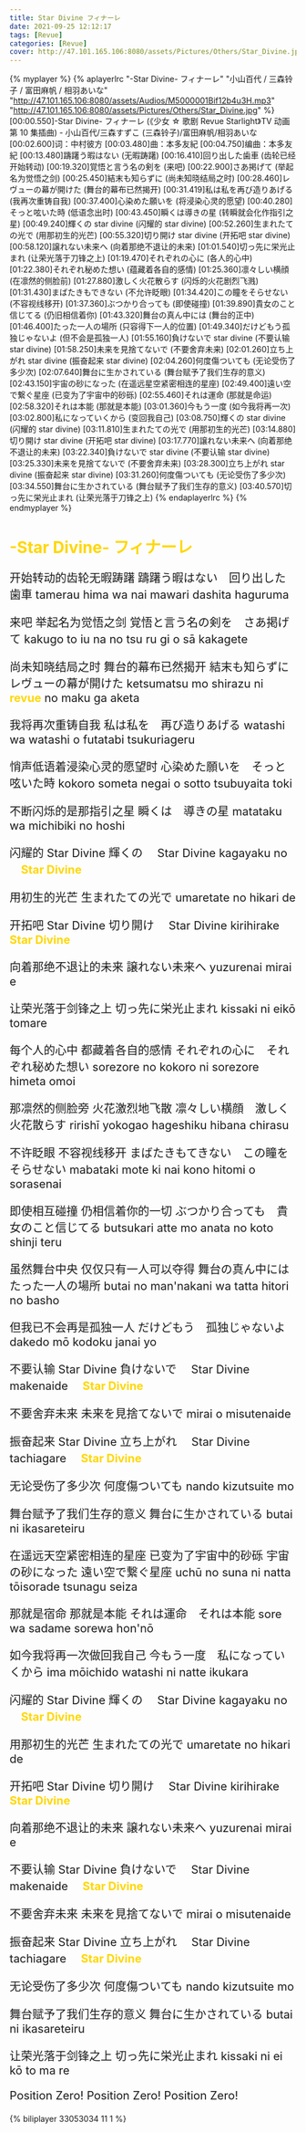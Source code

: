 ```yaml
---
title: Star Divine フィナーレ
date: 2021-09-25 12:12:17
tags: [Revue]
categories: [Revue]
cover: http://47.101.165.106:8080/assets/Pictures/Others/Star_Divine.jpg
---
```


{% myplayer %}
{% aplayerlrc "-Star Divine- フィナーレ" "小山百代 / 三森铃子 / 富田麻帆 / 相羽あいな" "http://47.101.165.106:8080/assets/Audios/M5000001Bif12b4u3H.mp3" "http://47.101.165.106:8080/assets/Pictures/Others/Star_Divine.jpg" %}
[00:00.550]-Star Divine- フィナーレ (《少女 ☆ 歌剧 Revue Starlight》TV 动画第 10 集插曲) - 小山百代/三森すずこ (三森铃子)/富田麻帆/相羽あいな
[00:02.600]词：中村彼方
[00:03.480]曲：本多友紀
[00:04.750]编曲：本多友紀
[00:13.480]躊躇う暇はない (无暇踌躇)
[00:16.410]回り出した歯車 (齿轮已经开始转动)
[00:19.320]覚悟と言う名の剣を (来吧)
[00:22.900]さあ掲げて (举起名为觉悟之剑)
[00:25.450]結末も知らずに (尚未知晓结局之时)
[00:28.460]レヴューの幕が開けた (舞台的幕布已然揭开)
[00:31.419]私は私を再び造りあげる (我再次重铸自我)
[00:37.400]心染めた願いを (将浸染心灵的愿望)
[00:40.280]そっと呟いた時 (低语念出时)
[00:43.450]瞬くは導きの星 (转瞬就会化作指引之星)
[00:49.240]輝くの star divine (闪耀的 star divine)
[00:52.260]生まれたての光で (用那初生的光芒)
[00:55.320]切り開け star divine (开拓吧 star divine)
[00:58.120]譲れない未来へ (向着那绝不退让的未来)
[01:01.540]切っ先に栄光止まれ (让荣光落于刀锋之上)
[01:19.470]それぞれの心に (各人的心中)
[01:22.380]それぞれ秘めた想い (蕴藏着各自的感情)
[01:25.360]凛々しい横顔 (在凛然的侧脸前)
[01:27.880]激しく火花散らす (闪烁的火花剧烈飞溅)
[01:31.430]まばたきもできない (不允许眨眼)
[01:34.420]この瞳をそらせない (不容视线移开)
[01:37.360]ぶつかり合っても (即使碰撞)
[01:39.890]貴女のこと信じてる (仍旧相信着你)
[01:43.320]舞台の真ん中には (舞台的正中)
[01:46.400]たった一人の場所 (只容得下一人的位置)
[01:49.340]だけどもう孤独じゃないよ (但不会是孤独一人)
[01:55.160]負けないで star divine (不要认输 star divine)
[01:58.250]未来を見捨てないで (不要舍弃未来)
[02:01.260]立ち上がれ star divine (振奋起来 star divine)
[02:04.260]何度傷ついても (无论受伤了多少次)
[02:07.640]舞台に生かされている (舞台赋予了我们生存的意义)
[02:43.150]宇宙の砂になった (在遥远星空紧密相连的星座)
[02:49.400]遠い空で繋ぐ星座 (已变为了宇宙中的砂砾)
[02:55.460]それは運命 (那就是命运)
[02:58.320]それは本能 (那就是本能)
[03:01.360]今もう一度 (如今我将再一次)
[03:02.800]私になっていくから (变回我自己)
[03:08.750]輝くの star divine (闪耀的 star divine)
[03:11.810]生まれたての光で (用那初生的光芒)
[03:14.880]切り開け star divine (开拓吧 star divine)
[03:17.770]譲れない未来へ (向着那绝不退让的未来)
[03:22.340]負けないで star divine (不要认输 star divine)
[03:25.330]未来を見捨てないで (不要舍弃未来)
[03:28.300]立ち上がれ star divine (振奋起来 star divine)
[03:31.260]何度傷ついても (无论受伤了多少次)
[03:34.550]舞台に生かされている (舞台赋予了我们生存的意义)
[03:40.570]切っ先に栄光止まれ (让荣光落于刀锋之上)
{% endaplayerlrc %}
{% endmyplayer %}

<!-- more -->
<h1 style="color: gold;">-Star Divine- フィナーレ</h1>
<div style="font-size: 1.25rem;">

开始转动的齿轮无暇踌躇
躊躇う暇はない　回り出した歯車
tamerau hima wa nai mawari dashita haguruma

来吧 举起名为觉悟之剑
覚悟と言う名の剣を　さあ掲げて
kakugo to iu na no tsu ru gi o sā kakagete

尚未知晓结局之时 舞台的幕布已然揭开
結末も知らずに　レヴューの幕が開けた
ketsumatsu mo shirazu ni <b style="color: gold;">revue</b> no maku ga aketa

我将再次重铸自我
私は私を　再び造りあげる
watashi wa watashi o futatabi tsukuriageru

悄声低语着浸染心灵的愿望时
心染めた願いを　そっと呟いた時
kokoro someta negai o sotto tsubuyaita toki

不断闪烁的是那指引之星
瞬くは　導きの星
matataku wa michibiki no hoshi

闪耀的 Star Divine
輝くの　 Star Divine
kagayaku no 　<b style="color: gold;">Star Divine</b>

用初生的光芒
生まれたての光で
umaretate no hikari de

开拓吧 Star Divine
切り開け　 Star Divine
kirihirake 　<b style="color: gold;">Star Divine</b>

向着那绝不退让的未来
譲れない未来へ
yuzurenai mirai e

让荣光落于剑锋之上
切っ先に栄光止まれ
kissaki ni eikō tomare

每个人的心中 都藏着各自的感情
それぞれの心に　それぞれ秘めた想い
sorezore no kokoro ni sorezore himeta omoi

那凛然的侧脸旁 火花激烈地飞散
凛々しい横顔　激しく火花散らす
ririshī yokogao hageshiku hibana chirasu

不许眨眼 不容视线移开
まばたきもてきない　この瞳をそらせない
mabataki mote ki nai kono hitomi o sorasenai

即使相互碰撞 仍相信着你的一切
ぶつかり合っても　貴女のこと信じてる
butsukari atte mo anata no koto shinji teru

虽然舞台中央 仅仅只有一人可以夺得
舞台の真ん中には　たった一人の場所
butai no man'nakani wa tatta hitori no basho

但我已不会再是孤独一人
だけどもう　孤独じゃないよ
dakedo mō kodoku janai yo

不要认输 Star Divine
負けないで　 Star Divine
makenaide 　<b style="color: gold;">Star Divine</b>

不要舍弃未来
未来を見捨てないで
mirai o misutenaide

振奋起来 Star Divine
立ち上がれ　 Star Divine
tachiagare 　<b style="color: gold;">Star Divine</b>

无论受伤了多少次
何度傷ついても
nando kizutsuite mo

舞台赋予了我们生存的意义
舞台に生かされている
butai ni ikasareteiru

在遥远天空紧密相连的星座 已变为了宇宙中的砂砾
宇宙の砂になった 遠い空で繋ぐ星座
uchū no suna ni natta tōisorade tsunagu seiza

那就是宿命 那就是本能
それは運命　それは本能
sore wa sadame sorewa hon'nō

如今我将再一次做回我自己
今もう一度　私になっていくから
ima mōichido watashi ni natte ikukara

闪耀的 Star Divine
輝くの　 Star Divine
kagayaku no 　<b style="color: gold;">Star Divine</b>

用那初生的光芒
生まれたての光で
umaretate no hikari de

开拓吧 Star Divine
切り開け　 Star Divine
kirihirake 　<b style="color: gold;">Star Divine</b>

向着那绝不退让的未来
譲れない未来へ
yuzurenai mirai e

不要认输 Star Divine
負けないで　 Star Divine
makenaide 　<b style="color: gold;">Star Divine</b>

不要舍弃未来
未来を見捨てないで
mirai o misutenaide

振奋起来 Star Divine
立ち上がれ　 Star Divine
tachiagare 　<b style="color: gold;">Star Divine</b>

无论受伤了多少次
何度傷ついても
nando kizutsuite mo

舞台赋予了我们生存的意义
舞台に生かされている
butai ni ikasareteiru

让荣光落于剑锋之上
切っ先に栄光止まれ
kissaki ni ei kō to ma re

Position Zero!
Position Zero!
Position Zero!

</div>

{% biliplayer 33053034 11 1 %}
